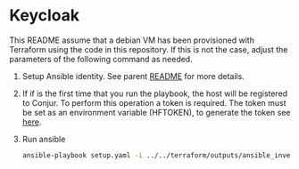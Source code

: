 # Keycloak

This README assume that a debian VM has been provisioned with Terraform using the code in this repository. If this is not the case, adjust the parameters of the following command as needed.

1. Setup Ansible identity. See parent [README](../README.md#ansible-identity) for more details.

1. If if is the first time that you run the playbook, the host will be registered to Conjur. To perform this operation a token is required. The token must be set as an environment variable (HFTOKEN), to generate the token see [here](../README.md#integrate-ansible-with-conjur).

1. Run ansible

    ```sh
    ansible-playbook setup.yaml -i ../../terraform/outputs/ansible_inventory --u debian
    ```
